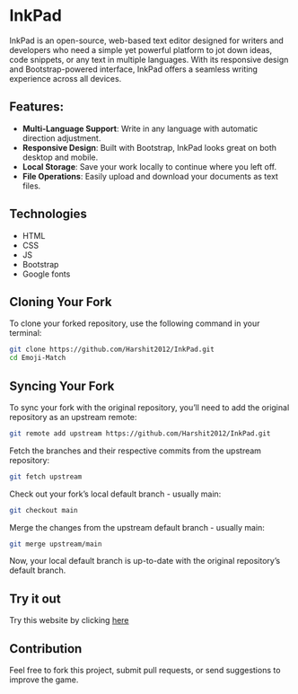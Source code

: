 # InkPad
InkPad is an open-source, web-based text editor designed for writers and developers who need a simple yet powerful platform to jot down ideas, code snippets, or any text in multiple languages. With its responsive design and Bootstrap-powered interface, InkPad offers a seamless writing experience across all devices.

## Features:
- **Multi-Language Support**: Write in any language with automatic direction adjustment.
- **Responsive Design**: Built with Bootstrap, InkPad looks great on both desktop and mobile.
- **Local Storage**: Save your work locally to continue where you left off.
- **File Operations**: Easily upload and download your documents as text files.

## Technologies
- HTML
- CSS
- JS
- Bootstrap
- Google fonts

## Cloning Your Fork

To clone your forked repository, use the following command in your terminal:

```bash
git clone https://github.com/Harshit2012/InkPad.git
cd Emoji-Match
```

## Syncing Your Fork
To sync your fork with the original repository, you’ll need to add the original repository as an upstream remote:
```bash
git remote add upstream https://github.com/Harshit2012/InkPad.git
```

Fetch the branches and their respective commits from the upstream repository:
```bash
git fetch upstream
```
Check out your fork’s local default branch - usually main:
```bash
git checkout main
```

Merge the changes from the upstream default branch - usually main:
```bash
git merge upstream/main
```

Now, your local default branch is up-to-date with the original repository’s default branch.

## Try it out
Try this website by clicking [here]()

## Contribution
Feel free to fork this project, submit pull requests, or send suggestions to improve the game.
